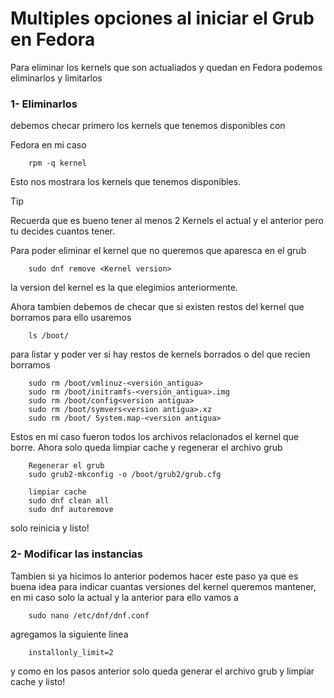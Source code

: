 # Multiples opciones al iniciar el Grub en Fedora 

Para eliminar los kernels que son actualiados y quedan en Fedora podemos eliminarlos y limitarlos

### 1- Eliminarlos

debemos checar primero los kernels que tenemos disponibles con

Fedora en mi caso 

```
    rpm -q kernel    
```

Esto nos mostrara los kernels que tenemos disponibles.

> [!TIP]
> Recuerda que es bueno tener al menos 2 Kernels el actual y el anterior
> pero tu decides cuantos tener.

Para poder eliminar el kernel que no queremos que aparesca en el grub

```
    sudo dnf remove <Kernel version>
```

la version del kernel es la que elegimios anteriormente.

Ahora tambien debemos de checar que si existen restos del kernel que borramos
para ello usaremos 

```
    ls /boot/
```
para listar y poder ver si hay restos de kernels borrados o del que recien borramos

```
    sudo rm /boot/vmlinuz-<versión_antigua>
    sudo rm /boot/initramfs-<versión_antigua>.img
    sudo rm /boot/config<version antigua>
    sudo rm /boot/symvers<version antigua>.xz
    sudo rm /boot/ System.map-<version antigua>
```

Estos en mi caso fueron todos los archivos relacionados el kernel que borre.
Ahora solo queda limpiar cache y regenerar el archivo grub

```
    Regenerar el grub
    sudo grub2-mkconfig -o /boot/grub2/grub.cfg

    limpiar cache
    sudo dnf clean all
    sudo dnf autoremove
```

solo reinicia y listo!


### 2- Modificar las instancias

Tambien si ya hicimos lo anterior podemos hacer este paso ya que es buena idea para indicar cuantas
versiones del kernel queremos mantener, en mi caso solo la actual  y la anterior para ello vamos a

```
    sudo nano /etc/dnf/dnf.conf
```

agregamos la siguiente linea

```
    installonly_limit=2
```

y como en los pasos anterior solo queda generar el archivo grub y limpiar cache y listo!
